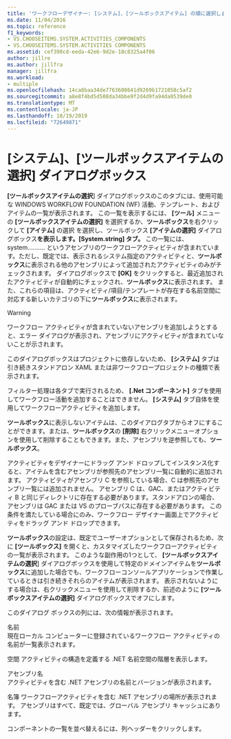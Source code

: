 ```yaml
---
title: 'ワークフローデザイナー: [システム]、[ツールボックスアイテム] の順に選択します。'
ms.date: 11/04/2016
ms.topic: reference
f1_keywords:
- VS.CHOOSEITEMS.SYSTEM.ACTIVITIES_COMPONENTS
- VS.CHOOSEITEMS.SYSTEM.ACTIVITIES COMPONENTS
ms.assetid: cef390cd-eeda-42e6-9d2e-18c8325a4f06
author: jillre
ms.author: jillfra
manager: jillfra
ms.workload:
- multiple
ms.openlocfilehash: 14ca8baa34de7763608641d9269b1721058c5af2
ms.sourcegitcommit: a8e8f4bd5d508da34bbe9f2d4d9fa94da0539de0
ms.translationtype: MT
ms.contentlocale: ja-JP
ms.lasthandoff: 10/19/2019
ms.locfileid: "72649871"
---
```

# <a name="systemactivities-tab-choose-toolbox-items-dialog-box"></a>[システム]、[ツールボックスアイテムの選択] ダイアログボックス

**[ツールボックスアイテムの選択**] ダイアログボックスのこのタブには、使用可能な WINDOWS WORKFLOW FOUNDATION (WF) 活動、テンプレート、およびアイテムの一覧が表示されます。 この一覧を表示するには、 **[ツール]** メニューの **[ツールボックスアイテムの選択]** を選択するか、**ツールボックス**を右クリックして **[アイテム]** の選択 を選択し、ツールボックス **[アイテムの選択]** ダイアログボックス**を表示します。[System.string] タブ。** この一覧には、system.......... というアセンブリのワークフローアクティビティが含まれています。ただし、既定では、表示されるシステム指定のアクティビティと、**ツールボックス**に表示される他のアセンブリによって追加されたアクティビティのみがチェックされます。 ダイアログボックスで **[OK]** をクリックすると、最近追加されたアクティビティが自動的にチェックされ、**ツールボックス**に表示されます。 また、これらの項目は、アクティビティ/項目/テンプレートが存在する名前空間に対応する新しいカテゴリの下に**ツールボックス**に表示されます。

> [!WARNING]
> ワークフロー アクティビティが含まれていないアセンブリを追加しようとすると、エラー ダイアログが表示され、アセンブリにアクティビティが含まれていないことが示されます。

このダイアログボックスはプロジェクトに依存しないため、 **[システム]** タブは引き続きスタンドアロン XAML または非ワークフロープロジェクトの種類で表示されます。

フィルター処理は各タブで実行されるため、 **[.Net コンポーネント]** タブを使用してワークフロー活動を追加することはできません。 **[システム]** タブ自体を使用してワークフローアクティビティを追加します。

**ツールボックス**に表示しないアイテムは、このダイアログタブからオフにすることができます。または、**ツールボックス**の **[削除]** 右クリックメニューオプションを使用して削除することもできます。また、アセンブリを逆参照しても、**ツールボックス**。

アクティビティをデザイナーにドラッグ アンド ドロップしてインスタンス化すると、アイテムを含むアセンブリが参照先のアセンブリ一覧に自動的に追加されます。 アクティビティがアセンブリ C を参照している場合、C は参照先のアセンブリ一覧には追加されません。 アセンブリ C は、GAC、またはアクティビティ B と同じディレクトリに存在する必要があります。スタンドアロンの場合、アセンブリは GAC または VS のプローブパスに存在する必要があります。 この条件を満たしている場合にのみ、ワークフロー デザイナー画面上でアクティビティをドラッグ アンド ドロップできます。

**ツールボックス**の設定は、既定でユーザーオプションとして保存されるため、次に **[ツールボックス]** を開くと、カスタマイズしたワークフローアクティビティの一覧が表示されます。 このような副作用の1つとして、 **[ツールボックスアイテムの選択**] ダイアログボックスを使用して特定のドメインアイテムを**ツールボックス**に追加した場合でも、ワークフローコンソールアプリケーションで作業しているときは引き続きそれらのアイテムが表示されます。 表示されないようにする場合は、右クリックメニューを使用して削除するか、前述のように **[ツールボックスアイテムの選択]** ダイアログボックスでオフにします。

このダイアログ ボックスの列には、次の情報が表示されます。

名前\
現在ローカル コンピューターに登録されているワークフロー アクティビティの名前が一覧表示されます。

空間
アクティビティの構造を定義する .NET 名前空間の階層を表示します。

アセンブリ名 \
アクティビティを含む .NET アセンブリの名前とバージョンが表示されます。

名簿
ワークフローアクティビティを含む .NET アセンブリの場所が表示されます。 アセンブリはすべて、既定では、グローバル アセンブリ キャッシュにあります。

コンポーネントの一覧を並べ替えるには、列ヘッダーをクリックします。
